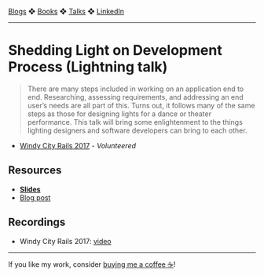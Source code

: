 [Blogs](../blogs.md) ❖ [Books](../books.md) ❖ [Talks](../talks.md) ❖ [LinkedIn](https://www.linkedin.com/in/victoriagonda/) 

---

# Shedding Light on Development Process (Lightning talk)

> There are many steps included in working on an application end to end. Researching, assessing requirements, and addressing an end user’s needs are all part of this. Turns out, it follows many of the same steps as those for designing lights for a dance or theater performance. This talk will bring some enlightenment to the things lighting designers and software developers can bring to each other.

-   [Windy City Rails 2017](https://windycityrails.com/) - _Volunteered_

## Resources

-   **[Slides](https://speakerdeck.com/vgonda/shedding-light-on-development-process)**
-   [Blog post](https://collectiveidea.com/blog/archives/2017/12/01/shedding-light-on-the-development-process)

## Recordings

- Windy City Rails 2017: [video](https://www.youtube.com/watch?v=Q_6-gOBg3sc&feature=youtu.be&t=9m39s)

---

If you like my work, consider [buying me a coffee ☕](https://www.buymeacoffee.com/96JjLEW)!
